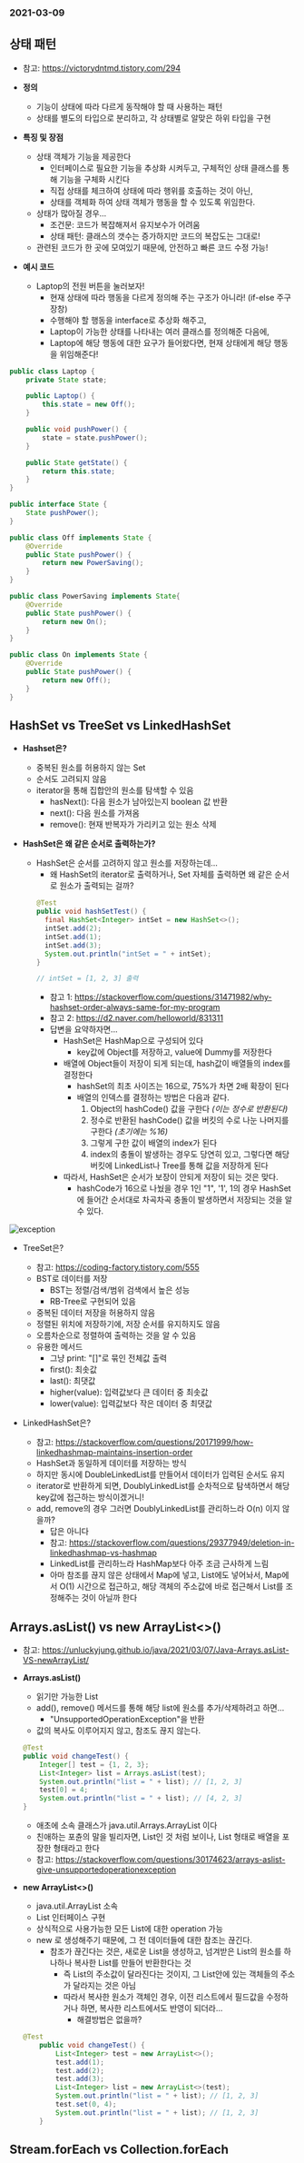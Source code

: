 ### 2021-03-09

## 상태 패턴
- 참고: https://victorydntmd.tistory.com/294

- __정의__
    - 기능이 상태에 따라 다르게 동작해야 할 때 사용하는 패턴
    - 상태를 별도의 타입으로 분리하고, 각 상태별로 알맞은 하위 타입을 구현

- __특징 및 장점__
    - 상태 객체가 기능을 제공한다
        - 인터페이스로 필요한 기능을 추상화 시켜두고, 구체적인 상태 클래스를 통해 기능을 구체화 시킨다
        - 직접 상태를 체크하여 상태에 따라 행위를 호출하는 것이 아닌,
        - 상태를 객체화 하여 상태 객체가 행동을 할 수 있도록 위임한다.
    - 상태가 많아질 경우...
        - 조건문: 코드가 복잡해져서 유지보수가 어려움
        - 상태 패턴: 클래스의 갯수는 증가하지만 코드의 복잡도는 그대로!
    - 관련된 코드가 한 곳에 모여있기 때문에, 안전하고 빠른 코드 수정 가능!

- __예시 코드__
    - Laptop의 전원 버튼을 눌러보자!
        - 현재 상태에 따라 행동을 다르게 정의해 주는 구조가 아니라! (if-else 주구장창)
        - 수행해야 할 행동을 interface로 추상화 해주고,
        - Laptop이 가능한 상태를 나타내는 여러 클래스를 정의해준 다음에,
        - Laptop에 해당 행동에 대한 요구가 들어왔다면, 현재 상태에게 해당 행동을 위임해준다!
``` Java
public class Laptop {
    private State state;

    public Laptop() {
        this.state = new Off();
    }

    public void pushPower() {
        state = state.pushPower();
    }

    public State getState() {
        return this.state;
    }
}

public interface State {
    State pushPower();
}

public class Off implements State {
    @Override
    public State pushPower() {
        return new PowerSaving();
    }
}

public class PowerSaving implements State{
    @Override
    public State pushPower() {
        return new On();
    }
}

public class On implements State {
    @Override
    public State pushPower() {
        return new Off();
    }
}
```

## HashSet vs TreeSet vs LinkedHashSet
- __Hashset은?__
    - 중복된 원소를 허용하지 않는 Set
    - 순서도 고려되지 않음
    - iterator을 통해 집합안의 원소를 탐색할 수 있음
        - hasNext(): 다음 원소가 남아있는지 boolean 값 반환
        - next(): 다음 원소를 가져옴
        - remove(): 현재 반복자가 가리키고 있는 원소 삭제
        
- __HashSet은 왜 같은 순서로 출력하는가?__
    - HashSet은 순서를 고려하지 않고 원소를 저장하는데... 
        - 왜 HashSet의 iterator로 출력하거나, Set 자체를 출력하면 왜 같은 순서로 원소가 출력되는 걸까?
        ``` Java
        @Test
        public void hashSetTest() {
          final HashSet<Integer> intSet = new HashSet<>();
          intSet.add(2);
          intSet.add(1);
          intSet.add(3);
          System.out.println("intSet = " + intSet);
        }
      
        // intSet = [1, 2, 3] 출력
        ```
        - 참고 1: https://stackoverflow.com/questions/31471982/why-hashset-order-always-same-for-my-program
        - 참고 2: https://d2.naver.com/helloworld/831311
        - 답변을 요약하자면...
            - HashSet은 HashMap으로 구성되어 있다
                - key값에 Object를 저장하고, value에 Dummy를 저장한다
            - 배열에 Object들이 저장이 되게 되는데, hash값이 배열들의 index를 결정한다
                - hashSet의 최초 사이즈는 16으로, 75%가 차면 2배 확장이 된다
                - 배열의 인덱스를 결정하는 방법은 다음과 같다. 
                    1. Object의 hashCode() 값을 구한다 *(이는 정수로 반환된다)*
                    2. 정수로 반환된 hashCode() 값을 버킷의 수로 나눈 나머지를 구한다 *(초기에는 %16)*
                    3. 그렇게 구한 값이 배열의 index가 된다
                    4. index의 충돌이 발생하는 경우도 당연히 있고, 그렇다면 해당 버킷에 LinkedList나 Tree를 통해 값을 저장하게 된다
            - 따라서, HashSet은 순서가 보장이 안되게 저장이 되는 것은 맞다. 
                - hashCode가 16으로 나눴을 경우 1인 "1", '1', 1의 경우 HashSet에 들어간 순서대로 차곡차곡 충돌이 발생하면서 저장되는 것을 알 수 있다.
                
![exception](../image/hashSet_2021_03_09.PNG)
    
- TreeSet은?
    - 참고: https://coding-factory.tistory.com/555
    - BST로 데이터를 저장
        - BST는 정렬/검색/범위 검색에서 높은 성능
        - RB-Tree로 구현되어 있음
    - 중복된 데이터 저장을 허용하지 않음
    - 정렬된 위치에 저장하기에, 저장 순서를 유지하지도 않음
    - 오름차순으로 정렬하여 출력하는 것을 알 수 있음
    - 유용한 메서드
        - 그냥 print: "[]"로 묶인 전체값 출력
        - first(): 최솟값
        - last(): 최댓값
        - higher(value): 입력값보다 큰 데이터 중 최솟값
        - lower(value): 입력값보다 작은 데이터 중 최댓값
    
- LinkedHashSet은?
    - 참고: https://stackoverflow.com/questions/20171999/how-linkedhashmap-maintains-insertion-order
    - HashSet과 동일하게 데이터를 저장하는 방식
    - 하지만 동시에 DoubleLinkedList를 만들어서 데이터가 입력된 순서도 유지
    - iterator로 반환하게 되면, DoublyLinkedList를 순차적으로 탐색하면서 해당 key값에 접근하는 방식이겠거니!
    - add, remove의 경우 그러면 DoublyLinkedList를 관리하느라 O(n) 이지 않을까?
        - 답은 아니다
        - 참고: https://stackoverflow.com/questions/29377949/deletion-in-linkedhashmap-vs-hashmap
        - LinkedList를 관리하느라 HashMap보다 아주 조금 근사하게 느림
        - 아마 참조를 끊지 않은 상태에서 Map에 넣고, List에도 넣어놔서, Map에서 O(1) 시간으로 접근하고, 해당 객체의 주소값에 바로 접근해서 List를 조정해주는 것이 아닐까 한다

## Arrays.asList() vs new ArrayList<>()
- 참고: https://unluckyjung.github.io/java/2021/03/07/Java-Arrays.asList-VS-newArrayList/
  
- __Arrays.asList()__
    - 읽기만 가능한 List
    - add(), remove() 메서드를 통해 해당 list에 원소를 추가/삭제하려고 하면...
        - "UnsupportedOperationException"을 반환
    - 값의 복사도 이루어지지 않고, 참조도 끊지 않는다. 
    ``` Java
    @Test
    public void changeTest() {
        Integer[] test = {1, 2, 3};
        List<Integer> list = Arrays.asList(test);
        System.out.println("list = " + list); // [1, 2, 3]
        test[0] = 4;
        System.out.println("list = " + list); // [4, 2, 3]
    }
    ```
    - 애초에 소속 클래스가 java.util.Arrays.ArrayList 이다
    - 친애하는 포츈의 말을 빌리자면, List인 것 처럼 보이나, List 형태로 배열을 포장한 형태라고 한다
    - 참고: https://stackoverflow.com/questions/30174623/arrays-aslist-give-unsupportedoperationexception

- __new ArrayList<>()__
    - java.util.ArrayList 소속
    - List 인터페이스 구현
    - 상식적으로 사용가능한 모든 List에 대한 operation 가능
    - new 로 생성해주기 때문에, 그 전 데이터들에 대한 참조는 끊긴다.
        - 참조가 끊긴다는 것은, 새로운 List을 생성하고, 넘겨받은 List의 원소를 하나하나 복사한 List를 만들어 반환한다는 것
            - 즉 List의 주소값이 달라진다는 것이지, 그 List안에 있는 객체들의 주소가 달라지는 것은 아님
            - 따라서 복사한 원소가 객체인 경우, 이전 리스트에서 필드값을 수정하거나 하면, 복사한 리스트에서도 반영이 되더라...
                - 해결방법은 없을까?
    ``` Java 
    @Test
        public void changeTest() {
            List<Integer> test = new ArrayList<>();
            test.add(1);
            test.add(2);
            test.add(3);
            List<Integer> list = new ArrayList<>(test);
            System.out.println("list = " + list); // [1, 2, 3]
            test.set(0, 4);
            System.out.println("list = " + list); // [1, 2, 3]
        }
    ```

## Stream.forEach vs Collection.forEach
